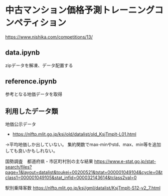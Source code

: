 # 中古マンション価格予測トレーニングコンペティション

https://www.nishika.com/competitions/13/

## data.ipynb
zipデータを解凍、データ配置する

## reference.ipynb
参考となる地価データを取得

## 利用したデータ類
地価公示データ
- https://nlftp.mlit.go.jp/ksj/old/datalist/old_KsjTmplt-L01.html

→平均地価しか出していない。
集約関数でmax-minやstd、max、min等を追加しても良いかもしれない。

国勢調査　都道府県・市区町村別の主な結果
https://www.e-stat.go.jp/stat-search/files?page=1&layout=datalist&toukei=00200521&tstat=000001049104&cycle=0&tclass1=000001049105&stat_infid=000032143614&tclass2val=0

駅別乗降客数
https://nlftp.mlit.go.jp/ksj/gml/datalist/KsjTmplt-S12-v2_7.html
